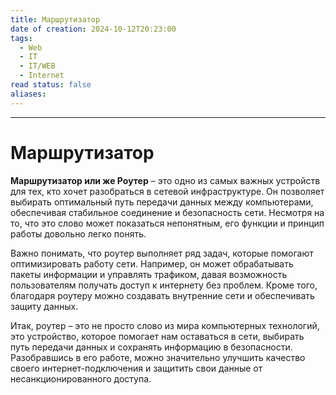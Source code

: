 ```yaml
---
title: Маршрутизатор
date of creation: 2024-10-12T20:23:00
tags:
  - Web
  - IT
  - IT/WEB
  - Internet
read status: false
aliases:
---
```

---
# Маршрутизатор

**Маршрутизатор или же Роутер** – это одно из самых важных устройств для тех, кто хочет разобраться в сетевой инфраструктуре. Он позволяет выбирать оптимальный путь передачи данных между компьютерами, обеспечивая стабильное соединение и безопасность сети. Несмотря на то, что это слово может показаться непонятным, его функции и принцип работы довольно легко понять. 

Важно понимать, что роутер выполняет ряд задач, которые помогают оптимизировать работу сети. Например, он может обрабатывать пакеты информации и управлять трафиком, давая возможность пользователям получать доступ к интернету без проблем. Кроме того, благодаря роутеру можно создавать внутренние сети и обеспечивать защиту данных.

Итак, роутер – это не просто слово из мира компьютерных технологий, это устройство, которое помогает нам оставаться в сети, выбирать путь передачи данных и сохранять информацию в безопасности. Разобравшись в его работе, можно значительно улучшить качество своего интернет-подключения и защитить свои данные от несанкционированного доступа. 

